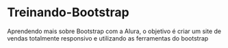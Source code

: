 # Treinando-Bootstrap

<p>Aprendendo mais sobre Bootstrap com a Alura, o objetivo é criar um site de vendas totalmente responsivo e utilizando as ferramentas do bootstrap</p>
